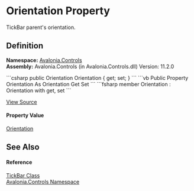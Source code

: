 # Orientation Property


TickBar parent's orientation.



## Definition
**Namespace:** <a href="N_Avalonia_Controls">Avalonia.Controls</a>  
**Assembly:** Avalonia.Controls (in Avalonia.Controls.dll) Version: 11.2.0

<Tabs groupId="api-code-preview">
<TabItem value="csharp" label="C#">
```csharp
public Orientation Orientation { get; set; }
```
</TabItem>
<TabItem value="vb" label="VB">
```vb
Public Property Orientation As Orientation
	Get
	Set
```
</TabItem>
<TabItem value="fsharp" label="F#">
```fsharp
member Orientation : Orientation with get, set
```
</TabItem>
</Tabs>



<a href="https://github.com/AvaloniaUI/Avalonia/tree/master/src/Avalonia.Controls/TickBar.cs#L125" title="View the source code">View Source</a>



#### Property Value
<a href="T_Avalonia_Layout_Orientation">Orientation</a>

## See Also


#### Reference
<a href="T_Avalonia_Controls_TickBar">TickBar Class</a>  
<a href="N_Avalonia_Controls">Avalonia.Controls Namespace</a>  

